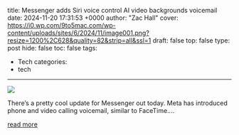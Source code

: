 title: Messenger adds Siri voice control AI video backgrounds voicemail
date: 2024-11-20 17:31:53 +0000
author: "Zac Hall"
cover: https://i0.wp.com/9to5mac.com/wp-content/uploads/sites/6/2024/11/image001.png?resize=1200%2C628&quality=82&strip=all&ssl=1
draft: false
top: false
type: post
hide: false
toc: false
tags:
  - Tech
categories:
  - tech
---

![](https://i0.wp.com/9to5mac.com/wp-content/uploads/sites/6/2024/11/image001.png?resize=1200%2C628&quality=82&strip=all&ssl=1)

There’s a pretty cool update for Messenger out today. Meta has introduced phone and video calling voicemail, similar to FaceTime....

[read more](https://9to5mac.com/2024/11/20/facebook-messenger-siri-ai-video-backgrounds-voicemail/)
